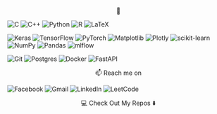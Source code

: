 

<!-- ![Langs](https://github-readme-stats.vercel.app/api/top-langs/?username=MaksimNikolin&layout=compact) -->


<p align="center">👋</p>

![C](https://img.shields.io/badge/c-%2300599C.svg?style=for-the-badge&logo=c&logoColor=white) 
![C++](https://img.shields.io/badge/c++-%2300599C.svg?style=for-the-badge&logo=c%2B%2B&logoColor=white) 
![Python](https://img.shields.io/badge/python-3670A0?style=for-the-badge&logo=python&logoColor=ffdd54) 
![R](https://img.shields.io/badge/r-%23276DC3.svg?style=for-the-badge&logo=r&logoColor=white) 
![LaTeX](https://img.shields.io/badge/latex-%23008080.svg?style=for-the-badge&logo=latex&logoColor=white)



![Keras](https://img.shields.io/badge/Keras-%23D00000.svg?style=for-the-badge&logo=Keras&logoColor=white) 
![TensorFlow](https://img.shields.io/badge/TensorFlow-%23FF6F00.svg?style=for-the-badge&logo=TensorFlow&logoColor=white) 
![PyTorch](https://img.shields.io/badge/PyTorch-%23EE4C2C.svg?style=for-the-badge&logo=PyTorch&logoColor=white) 
![Matplotlib](https://img.shields.io/badge/Matplotlib-%23ffffff.svg?style=for-the-badge&logo=Matplotlib&logoColor=black) 
![Plotly](https://img.shields.io/badge/Plotly-%233F4F75.svg?style=for-the-badge&logo=plotly&logoColor=white) 
![scikit-learn](https://img.shields.io/badge/scikit--learn-%23F7931E.svg?style=for-the-badge&logo=scikit-learn&logoColor=white) 
![NumPy](https://img.shields.io/badge/numpy-%23013243.svg?style=for-the-badge&logo=numpy&logoColor=white) 
![Pandas](https://img.shields.io/badge/pandas-%23150458.svg?style=for-the-badge&logo=pandas&logoColor=white) 
![mlflow](https://img.shields.io/badge/mlflow-%23d9ead3.svg?style=for-the-badge&logo=numpy&logoColor=blue)


 ![Git](https://img.shields.io/badge/git-%23F05033.svg?style=for-the-badge&logo=git&logoColor=white) 
 ![Postgres](https://img.shields.io/badge/postgres-%23316192.svg?style=for-the-badge&logo=postgresql&logoColor=white)
 ![Docker](https://img.shields.io/badge/docker-%230db7ed.svg?style=for-the-badge&logo=docker&logoColor=white) 
 ![FastAPI](https://img.shields.io/badge/FastAPI-005571?style=for-the-badge&logo=fastapi)

<p align="center">📫 Reach me on</p>

![Facebook](https://img.shields.io/badge/Facebook-%231877F2.svg?style=for-the-badge&logo=Facebook&logoColor=white)
![Gmail](https://img.shields.io/badge/Gmail-D14836?style=for-the-badge&logo=gmail&logoColor=white) 
![LinkedIn](https://img.shields.io/badge/linkedin-%230077B5.svg?style=for-the-badge&logo=linkedin&logoColor=white) 
![LeetCode](https://img.shields.io/badge/LeetCode-000000?style=for-the-badge&logo=LeetCode&logoColor=#d16c06)

<p align="center">💻 Check Out My Repos ⬇️</p>





